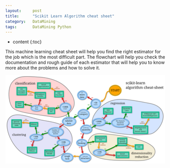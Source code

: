 ```yaml
---
layout:     post
title:      "Scikit Learn Algorithm cheat sheet"
category:   DataMining 
tags:       DataMining Python
---
```


* content
{:toc}

This machine learning cheat sheet will help you find the right estimator for the job which is the most difficult part. The flowchart will help you check the documentation and rough guide of each estimator that will help you to know more about the problems and how to solve it.


![](/images/ML/scikit-learn-algorithm-cheat-sheet.png)